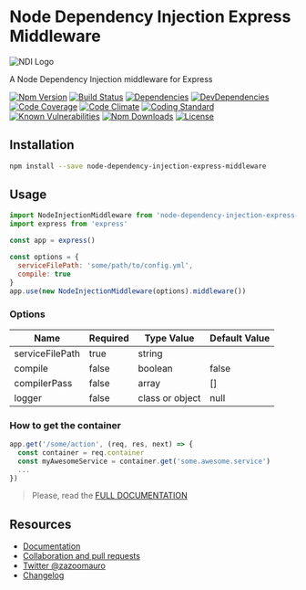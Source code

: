 Node Dependency Injection Express Middleware
============================================

![NDI Logo](http://image.ibb.co/iGnCUn/logojoy.png)

A Node Dependency Injection middleware for Express

[![Npm Version](https://badge.fury.io/js/node-dependency-injection-express-middleware.svg)](https://badge.fury.io/js/node-dependency-injection)
[![Build Status](https://travis-ci.org/zazoomauro/node-dependency-injection-express-middleware.svg?branch=master)](https://travis-ci.org/zazoomauro/node-dependency-injection)
[![Dependencies](https://david-dm.org/zazoomauro/node-dependency-injection-express-middleware.svg)](https://david-dm.org/zazoomauro/node-dependency-injection)
[![DevDependencies](https://david-dm.org/zazoomauro/node-dependency-injection-express-middleware/dev-status.svg)](https://david-dm.org/zazoomauro/node-dependency-injection#info=devDependencies)
[![Code Coverage](https://codecov.io/gh/zazoomauro/node-dependency-injection-express-middleware/branch/master/graph/badge.svg)](https://codecov.io/gh/zazoomauro/node-dependency-injection)
[![Code Climate](https://codeclimate.com/github/zazoomauro/node-dependency-injection-express-middleware/badges/gpa.svg)](https://codeclimate.com/github/zazoomauro/node-dependency-injection)
[![Coding Standard](https://img.shields.io/badge/code%20style-standard-brightgreen.svg)](http://standardjs.com/)
[![Known Vulnerabilities](https://snyk.io/test/github/zazoomauro/node-dependency-injection-express-middleware/badge.svg)](https://snyk.io/test/github/zazoomauro/node-dependency-injection)
[![Npm Downloads](https://img.shields.io/npm/dm/node-dependency-injection-express-middleware.svg?maxAge=2592000)](https://www.npmjs.com/package/node-dependency-injection)
[![License](https://img.shields.io/npm/l/node-dependency-injection-express-middleware.svg?maxAge=2592000?style=plastic)](https://github.com/zazoomauro/node-dependency-injection/blob/master/LICENCE)
 
Installation
------------

```sh
npm install --save node-dependency-injection-express-middleware
```

Usage
-----------

```js
import NodeInjectionMiddleware from 'node-dependency-injection-express-middleware'
import express from 'express'

const app = express()

const options = {
  serviceFilePath: 'some/path/to/config.yml', 
  compile: true
}
app.use(new NodeInjectionMiddleware(options).middleware())
```

### Options

| Name                       | Required | Type Value      | Default Value  |
| -------------------------- | -------- | --------------- | -------------- |
| serviceFilePath            | true     | string          |                |
| compile                    | false    | boolean         | false          |
| compilerPass               | false    | array           | []             |
| logger                     | false    | class or object | null           |

### How to get the container

```js
app.get('/some/action', (req, res, next) => {
  const container = req.container
  const myAwesomeService = container.get('some.awesome.service')
  ...
})
```

> Please, read the [FULL DOCUMENTATION](https://github.com/zazoomauro/node-dependency-injection/wiki)

Resources
---------

- [Documentation](https://github.com/zazoomauro/node-dependency-injection/wiki)
- [Collaboration and pull requests](CONTRIBUTING.md)
- [Twitter @zazoomauro](https://twitter.com/zazoomauro)
- [Changelog](CHANGELOG.md)